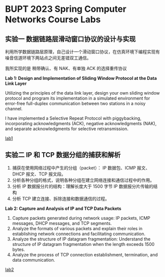 # BUPT 2023 Spring Computer Networks Course Labs

## 实验一 数据链路层滑动窗口协议的设计与实现

利用所学数据链路层原理，自己设计一个滑动窗口协议，在仿真环境下编程实现有噪音信道环境下两站点之间无差错双工通信。

我所实现的是 稍带确认、有 NAK、有单独 ACK 的选择重传协议

**Lab 1: Design and Implementation of Sliding Window Protocol at the Data Link Layer**

Utilizing the principles of the data link layer, design your own sliding window protocol and program its implementation in a simulated environment for error-free full-duplex communication between two stations in a noisy channel.

I have implemented a Selective Repeat Protocol with piggybacking, incorporating acknowledgments (ACK), negative acknowledgments (NAK), and separate acknowledgments for selective retransmission.

[lab1](https://github.com/dsyislearning/computer-networks-labs/tree/main/lab1-linux)

## 实验二 IP 和 TCP 数据分组的捕获和解析

1. 捕获在使用网络过程中产生的分组（packet）： IP 数据包、ICMP 报文、DHCP 报文、TCP 报文段。
2. 分析各种分组的格式，说明各种分组在建立网络连接和通信过程中的作用。
3. 分析 IP 数据报分片的结构：理解长度大于 1500 字节 IP 数据报分片传输的结构
4. 分析 TCP 建立连接、拆除连接和数据通信的过程。

**Lab 2: Capture and Analysis of IP and TCP Data Packets**

1. Capture packets generated during network usage: IP packets, ICMP messages, DHCP messages, and TCP segments.
2. Analyze the formats of various packets and explain their roles in establishing network connections and facilitating communication.
3. Analyze the structure of IP datagram fragmentation: Understand the structure of IP datagram fragmentation when the length exceeds 1500 bytes.
4. Analyze the process of TCP connection establishment, termination, and data communication.

[lab2](https://github.com/dsyislearning/computer-networks-labs/tree/main/lab2)
